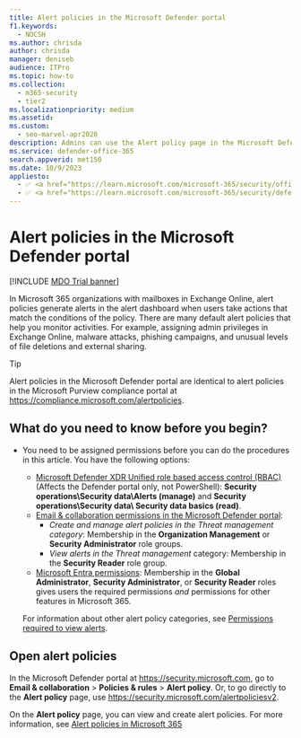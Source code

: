 ```yaml
---
title: Alert policies in the Microsoft Defender portal
f1.keywords: 
  - NOCSH
ms.author: chrisda
author: chrisda
manager: deniseb
audience: ITPro
ms.topic: how-to
ms.collection: 
  - m365-security
  - tier2
ms.localizationpriority: medium
ms.assetid:
ms.custom: 
  - seo-marvel-apr2020
description: Admins can use the Alert policy page in the Microsoft Defender portal to view and create alert policies to trigger alerts when the specified actions occur.
ms.service: defender-office-365
search.appverid: met150
ms.date: 10/9/2023
appliesto:
  - ✅ <a href="https://learn.microsoft.com/microsoft-365/security/office-365-security/mdo-about#defender-for-office-365-plan-1-vs-plan-2-cheat-sheet" target="_blank">Microsoft Defender for Office 365 Plan 1 and Plan 2</a>
  - ✅ <a href="https://learn.microsoft.com/microsoft-365/security/defender/microsoft-365-defender" target="_blank">Microsoft Defender XDR</a>
---
```


# Alert policies in the Microsoft Defender portal

[!INCLUDE [MDO Trial banner](../includes/mdo-trial-banner.md)]

In Microsoft 365 organizations with mailboxes in Exchange Online, alert policies generate alerts in the alert dashboard when users take actions that match the conditions of the policy. There are many default alert policies that help you monitor activities. For example, assigning admin privileges in Exchange Online, malware attacks, phishing campaigns, and unusual levels of file deletions and external sharing.

> [!TIP]
> Alert policies in the Microsoft Defender portal are identical to alert policies in the Microsoft Purview compliance portal at <https://compliance.microsoft.com/alertpolicies>.

## What do you need to know before you begin?

- You need to be assigned permissions before you can do the procedures in this article. You have the following options:
  - [Microsoft Defender XDR Unified role based access control (RBAC)](/microsoft-365/security/defender/manage-rbac) (Affects the Defender portal only, not PowerShell): **Security operations\Security data\Alerts (manage)** and **Security operations\Security data\ Security data basics (read)**.
  - [Email & collaboration permissions in the Microsoft Defender portal](mdo-portal-permissions.md):
    - _Create and manage alert policies in the Threat management category_: Membership in the **Organization Management** or **Security Administrator** role groups.
    - _View alerts in the Threat management_ category: Membership in the **Security Reader** role group.
  - [Microsoft Entra permissions](/entra/identity/role-based-access-control/manage-roles-portal): Membership in the **Global Administrator**, **Security Administrator**, or **Security Reader** roles gives users the required permissions _and_ permissions for other features in Microsoft 365.

  For information about other alert policy categories, see [Permissions required to view alerts](/purview/alert-policies#rbac-permissions-required-to-view-alerts).

## Open alert policies

In the Microsoft Defender portal at <https://security.microsoft.com>, go to **Email & collaboration** \> **Policies & rules** \> **Alert policy**. Or, to go directly to the **Alert policy** page, use <https://security.microsoft.com/alertpoliciesv2>.

On the **Alert policy** page, you can view and create alert policies. For more information, see [Alert policies in Microsoft 365](/purview/alert-policies)
